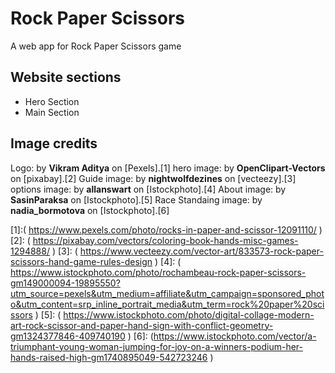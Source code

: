 # Rock Paper Scissors
A web app for Rock Paper Scissors game

## Website sections

- Hero Section
- Main Section

## Image credits

Logo: by **Vikram Aditya** on [Pexels].[1]
hero image: by **OpenClipart-Vectors** on [pixabay].[2]
Guide image: by **nightwolfdezines** on [vecteezy].[3]
options image: by **allanswart** on [Istockphoto].[4]
About image: by **SasinParaksa** on [Istockphoto].[5]
Race Standaing image: by **nadia_bormotova** on [Istockphoto].[6]


[1]:( https://www.pexels.com/photo/rocks-in-paper-and-scissor-12091110/ )
[2]: ( https://pixabay.com/vectors/coloring-book-hands-misc-games-1294888/ )
[3]: ( https://www.vecteezy.com/vector-art/833573-rock-paper-scissors-hand-game-rules-design )
[4]: ( https://www.istockphoto.com/photo/rochambeau-rock-paper-scissors-gm149000094-19895550?utm_source=pexels&utm_medium=affiliate&utm_campaign=sponsored_photo&utm_content=srp_inline_portrait_media&utm_term=rock%20paper%20scissors )
[5]: ( https://www.istockphoto.com/photo/digital-collage-modern-art-rock-scissor-and-paper-hand-sign-with-conflict-geometry-gm1324377846-409740190 )
[6]: (https://www.istockphoto.com/vector/a-triumphant-young-woman-jumping-for-joy-on-a-winners-podium-her-hands-raised-high-gm1740895049-542723246 )